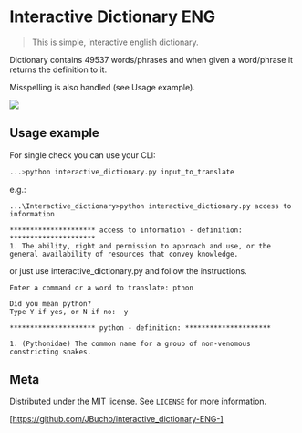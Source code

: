 # Interactive Dictionary ENG
> This is simple, interactive english dictionary.


Dictionary contains 49537 words/phrases and when given a word/phrase it returns the definition to it.

Misspelling is also handled (see Usage example).

![](header.png)


## Usage example
For single check you can use your CLI:

```sh
...>python interactive_dictionary.py input_to_translate
```
e.g.:
```
...\Interactive_dictionary>python interactive_dictionary.py access to information

********************* access to information - definition: *********************
1. The ability, right and permission to approach and use, or the general availability of resources that convey knowledge.

```


or just use interactive_dictionary.py and follow the instructions.

```
Enter a command or a word to translate: pthon

Did you mean python?
Type Y if yes, or N if no:  y

********************* python - definition: *********************

1. (Pythonidae) The common name for a group of non-venomous constricting snakes.
```

## Meta

Distributed under the MIT license. See ``LICENSE`` for more information.

[https://github.com/JBucho/interactive_dictionary-ENG-]

